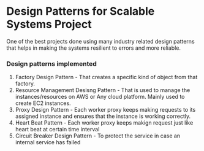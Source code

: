 # Design Patterns for Scalable Systems Project
One of the best projects done using many industry related design patterns that helps in making the systems resilient to errors and more reliable.


### Design patterns implemented
1. Factory Design Pattern - That creates a specific kind of object from that factory.
2. Resource Management Desisng Pattern - That is used to manage the instances/resources on AWS or Any cloud platform. Mainly used to create EC2 instances.
3. Proxy Design Pattern - Each worker proxy keeps making requests to its assigned instance and ensures that the instance is working correctly.
4. Heart Beat Pattern - Each worker proxy keeps makign request just like heart beat at certain time interval
5. Circuit Breaker Design Pattern - To protect the service in case an internal service has failed

